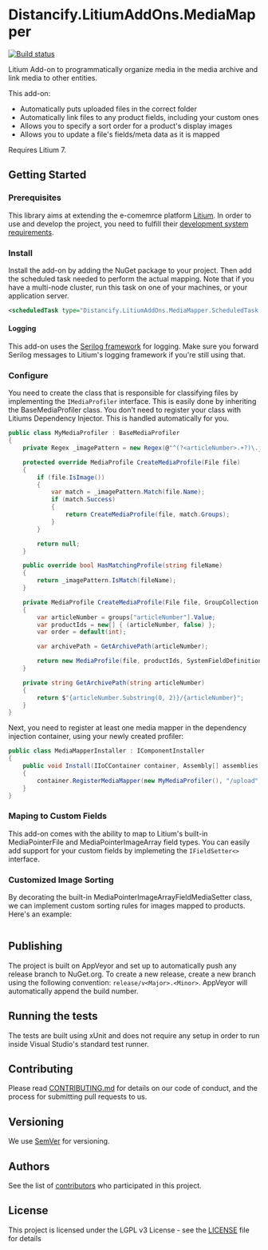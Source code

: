 # Distancify.LitiumAddOns.MediaMapper

[![Build status](https://ci.appveyor.com/api/projects/status/acu377nabtjj1fas?svg=true)](https://ci.appveyor.com/project/KristofferLindvall/distancify-litiumaddons-mediamapper)

Litium Add-on to programmatically organize media in the media archive and link media to other entities.

This add-on:

- Automatically puts uploaded files in the correct folder
- Automatically link files to any product fields, including your custom ones
- Allows you to specify a sort order for a product's display images
- Allows you to update a file's fields/meta data as it is mapped

Requires Litium 7.

## Getting Started

### Prerequisites

This library aims at extending the e-comemrce platform [Litium](https://www.litium.se/). In order to use and develop the project, you need to fulfill their [development system requirements](https://docs.litium.com/documentation/get-started/system-requirements#DevEnv).

### Install

Install the add-on by adding the NuGet package to your project. Then add the scheduled task needed to perform the actual mapping. Note that if you have a multi-node cluster, run this task on one of your machines, or your application server.

```xml
<scheduledTask type="Distancify.LitiumAddOns.MediaMapper.ScheduledTask, Distancify.LitiumAddOns.MediaMapper" startTime="00:05" interval="5m" />
```

#### Logging

This add-on uses the [Serilog framework](https://medium.com/@kristoffer.lindvall/why-you-should-try-out-serilog-4f95b82ea5a0) for logging. Make sure you forward Serilog messages to Litium's logging framework if you're still using that.

### Configure

You need to create the class that is responsible for classifying files by implementing the `IMediaProfiler` interface. This is easily done by inheriting the BaseMediaProfiler class. You don't need to register your class with Litiums Dependency Injector. This is handled automatically for you.

```csharp
public class MyMediaProfiler : BaseMediaProfiler
{
    private Regex _imagePattern = new Regex(@"^(?<articleNumber>.+?)\.jpeg$");

    protected override MediaProfile CreateMediaProfile(File file)
    {
        if (file.IsImage())
        {
            var match = _imagePattern.Match(file.Name);
            if (match.Success)
            {
                return CreateMediaProfile(file, match.Groups);
            }
        }

        return null;
    }

    public override bool HasMatchingProfile(string fileName)
    {
        return _imagePattern.IsMatch(fileName);
    }

    private MediaProfile CreateMediaProfile(File file, GroupCollection groups)
    {
        var articleNumber = groups["articleNumber"].Value;
        var productIds = new[] { (articleNumber, false) };
        var order = default(int);

        var archivePath = GetArchivePath(articleNumber);

        return new MediaProfile(file, productIds, SystemFieldDefinitionConstants.Images, null, archivePath);
    }

    private string GetArchivePath(string articleNumber)
    {
        return $"{articleNumber.Substring(0, 2)}/{articleNumber}";
    }
}
```

Next, you need to register at least one media mapper in the dependency injection container, using your newly created profiler:

```csharp
public class MediaMapperInstaller : IComponentInstaller
{
    public void Install(IIoCContainer container, Assembly[] assemblies)
    {
        container.RegisterMediaMapper(new MyMediaProfiler(), "/upload");
    }
}
```

### Maping to Custom Fields

This add-on comes with the ability to map to Litium's built-in MediaPointerFile and MediaPointerImageArray field types. You can easily add support for your custom fields by implemeting the `IFieldSetter<>` interface.

### Customized Image Sorting

By decorating the built-in MediaPointerImageArrayFieldMediaSetter class, we can implement custom sorting rules for images mapped to products. Here's an example:

```csharp

```

## Publishing

The project is built on AppVeyor and set up to automatically push any release branch to NuGet.org. To create a new release, create a new branch using the following convention: `release/v<Major>.<Minor>`. AppVeyor will automatically append the build number.

## Running the tests

The tests are built using xUnit and does not require any setup in order to run inside Visual Studio's standard test runner.

## Contributing

Please read [CONTRIBUTING.md](CONTRIBUTING.md) for details on our code of conduct, and the process for submitting pull requests to us.

## Versioning

We use [SemVer](http://semver.org/) for versioning.

## Authors

See the list of [contributors](https://github.com/distancify/Distancify.LitiumAddOns.MediaMapper/graphs/contributors) who participated in this project.

## License

This project is licensed under the LGPL v3 License - see the [LICENSE](LICENSE) file for details